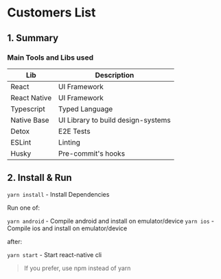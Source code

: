 # Customers List

## 1. Summary

### Main Tools and Libs used

| Lib      | Description |
| ----------- | ----------- |
| React      | UI Framework       |
| React Native   | UI Framework        |
| Typescript   | Typed Language        |
| Native Base   | UI Library to build design-systems        |
| Detox   | E2E Tests        |
| ESLint   | Linting        |
| Husky   | Pre-commit's hooks        |

## 2. Install & Run

`yarn install` - Install Dependencies

Run one of:

`yarn android` - Compile android and install on emulator/device
`yarn ios` - Compile ios and install on emulator/device

after:

`yarn start` - Start react-native cli

> If you prefer, use npm instead of yarn